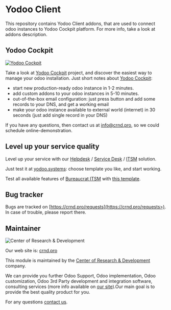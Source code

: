 # Yodoo Client

This repository contains Yodoo Client addons, that are used to connect odoo instances
to Yodoo Cockpit platform. For more info, take a look at addons description.


## Yodoo Cockpit

[![Yodoo Cockpit](https://crnd.pro/web/image/18846/banner_2_4_gif_animation_cut.gif)](https://crnd.pro/yodoo-cockpit)

Take a look at [Yodoo Cockpit](https://crnd.pro/yodoo-cockpit) project, and discover the easiest way to manage your odoo installation.
Just short notes about [Yodoo Cockpit](https://crnd.pro/yodoo-cockpit):
- start new production-ready odoo instance in 1-2 minutes.
- add custom addons to your odoo instances in 5-10 minutes.
- out-of-the-box email configuration: just press button and add some records to your DNS, and get a working email
- make your odoo instance available to external world (internet) in 30 seconds (just add single record in your DNS)

If you have any questions, then contact us at [info@crnd.pro](mailto:info@crnd.pro), so we could schedule online-demonstration.

## Level up your service quality

Level up your service with our [Helpdesk](https://crnd.pro/solutions/helpdesk) / [Service Desk](https://crnd.pro/solutions/service-desk) / [ITSM](https://crnd.pro/itsm) solution.

Just test it at [yodoo.systems](https://yodoo.systems/saas/templates): choose template you like, and start working.

Test all available features of [Bureaucrat ITSM](https://crnd.pro/itsm) with [this template](https://yodoo.systems/saas/template/bureaucrat-itsm-demo-data-95).

## Bug tracker

Bugs are tracked on [https://crnd.pro/requests](https://crnd.pro/requests>).
In case of trouble, please report there.

## Maintainer

![Center of Research & Development](https://crnd.pro/web/image/3699/300x140/crnd.png)

Our web site is: [crnd.pro](https://crnd.pro/)

This module is maintained by the [Center of Research & Development](https://crnd.pro) company.

We can provide you further Odoo Support, Odoo implementation, Odoo customization, Odoo 3rd Party development and integration software, consulting services (more info available on [our site](https://crnd.pro/our-services)).Our main goal is to provide the best quality product for you. 

For any questions [contact us](mailto:info@crnd.pro>).
